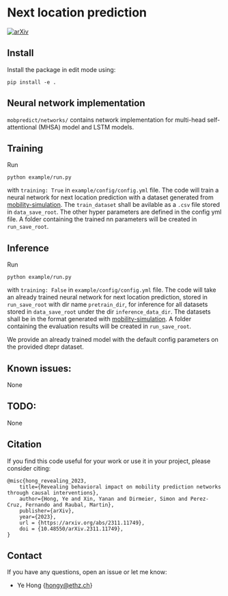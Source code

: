 # Next location prediction

[![arXiv](https://img.shields.io/badge/arXiv-2311.11749-b31b1b.svg)](https://arxiv.org/abs/2311.11749)

## Install

Install the package in edit mode using:
```
pip install -e .
```

## Neural network implementation

`mobpredict/networks/` contains network implementation for multi-head self-attentional (MHSA) model and LSTM models.

## Training

Run 
```
python example/run.py
```
with `training: True` in `example/config/config.yml` file. The code will train a neural network for next location prediction with a dataset generated from [mobility-simulation](https://github.com/irmlma/mobility-simulation). The `train_dataset` shall be avilable as a `.csv` file stored in `data_save_root`. The other hyper parameters are defined in the config yml file. A folder containing the trained nn parameters will be created in `run_save_root`. 


## Inference

Run 
```
python example/run.py
```
with `training: False` in `example/config/config.yml` file. The code will take an already trained neural network for next location prediction, stored in `run_save_root` with dir name `pretrain_dir`, for inference for all datasets stored in `data_save_root` under the dir `inference_data_dir`. The datasets shall be in the format generated with [mobility-simulation](https://github.com/irmlma/mobility-simulation). A folder containing the evaluation results will be created in `run_save_root`. 

We provide an already trained model with the default config parameters on the provided dtepr dataset. 
## Known issues:
None

## TODO:
None

## Citation
If you find this code useful for your work or use it in your project, please consider citing:

```shell
@misc{hong_revealing_2023,
    title={Revealing behavioral impact on mobility prediction networks through causal interventions},
    author={Hong, Ye and Xin, Yanan and Dirmeier, Simon and Perez-Cruz, Fernando and Raubal, Martin},
    publisher={arXiv},
    year={2023},
    url = {https://arxiv.org/abs/2311.11749},
    doi = {10.48550/arXiv.2311.11749},
}
```

## Contact
If you have any questions, open an issue or let me know: 
- Ye Hong {hongy@ethz.ch}